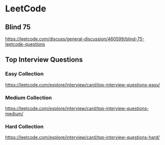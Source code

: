# LeetCode

## Blind 75

https://leetcode.com/discuss/general-discussion/460599/blind-75-leetcode-questions

## Top Interview Questions

### Easy Collection

https://leetcode.com/explore/interview/card/top-interview-questions-easy/

### Medium Collection

https://leetcode.com/explore/interview/card/top-interview-questions-medium/

### Hard Collection

https://leetcode.com/explore/interview/card/top-interview-questions-hard/